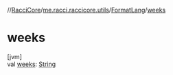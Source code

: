 //[RacciCore](../../../index.md)/[me.racci.raccicore.utils](../index.md)/[FormatLang](index.md)/[weeks](weeks.md)

# weeks

[jvm]\
val [weeks](weeks.md): [String](https://kotlinlang.org/api/latest/jvm/stdlib/kotlin/-string/index.html)
